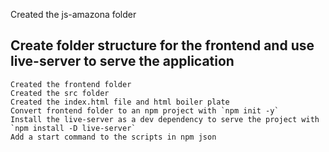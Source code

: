Created the js-amazona folder

## Create folder structure for the frontend and use live-server to serve the application
    Created the frontend folder
    Created the src folder
    Created the index.html file and html boiler plate
    Convert frontend folder to an npm project with `npm init -y`
    Install the live-server as a dev dependency to serve the project with `npm install -D live-server`
    Add a start command to the scripts in npm json

